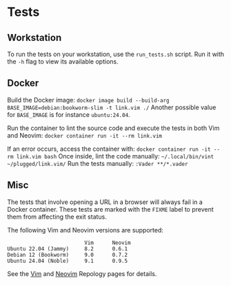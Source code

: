 # Tests

## Workstation

To run the tests on your workstation, use the `run_tests.sh` script. Run it with
the `-h` flag to view its available options.

## Docker

Build the Docker image:
`docker image build --build-arg BASE_IMAGE=debian:bookworm-slim -t link.vim ./`
Another possible value for `BASE_IMAGE` is for instance `ubuntu:24.04`.

Run the container to lint the source code and execute the tests in both Vim and
Neovim: `docker container run -it --rm link.vim`

If an error occurs, access the container with:
`docker container run -it --rm link.vim bash`
Once inside, lint the code manually: `~/.local/bin/vint ~/plugged/link.vim/`
Run the tests manually: `:Vader **/*.vader`

## Misc

The tests that involve opening a URL in a browser will always fail in a Docker
container. These tests are marked with the `FIXME` label to prevent them from
affecting the exit status.

The following Vim and Neovim versions are supported:

```text
                         Vim      Neovim
Ubuntu 22.04 (Jammy)     8.2      0.6.1
Debian 12 (Bookworm)     9.0      0.7.2
Ubuntu 24.04 (Noble)     9.1      0.9.5
```

See the [Vim][1] and [Neovim][2] Repology pages for details.

[1]: https://repology.org/project/vim/versions
[2]: https://repology.org/project/neovim/versions
